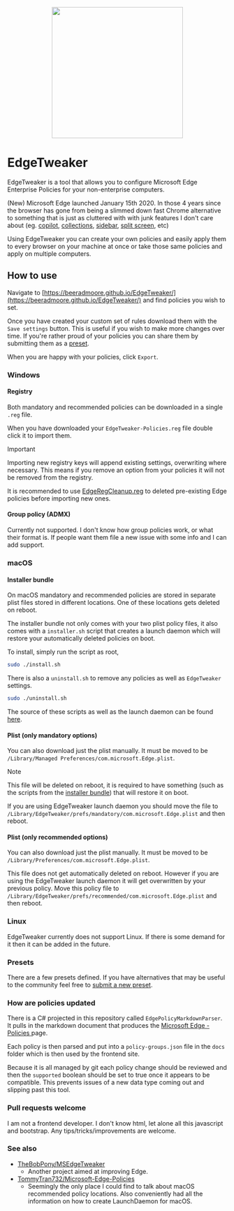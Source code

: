 <p align="center">
  <img src="https://beeradmoore.github.io/EdgeTweaker/icon-large.png" width="300" />
</p>

# EdgeTweaker

EdgeTweaker is a tool that allows you to configure Microsoft Edge Enterprise Policies for your non-enterprise computers.

(New) Microsoft Edge launched January 15th 2020. In those 4 years since the browser has gone from being a slimmed down fast Chrome alternative to something that is just as cluttered with with junk features I don't care about (eg. [copilot](https://www.microsoft.com/en-us/edge/features/copilot?form=MA13FJ), [collections](https://support.microsoft.com/en-au/microsoft-edge/organize-your-ideas-with-collections-in-microsoft-edge-60fd7bba-6cfd-00b9-3787-b197231b507e), [sidebar](https://www.microsoft.com/en-us/edge/features/sidebar?form=MA13FJ), [split screen](https://www.microsoft.com/en-us/edge/features/split-screen?form=MA13FJ), etc)

Using EdgeTweaker you can create your own policies and easily apply them to every browser on your machine at once or take those same policies and apply on multiple computers.

## How to use

Navigate to [https://beeradmoore.github.io/EdgeTweaker/](https://beeradmoore.github.io/EdgeTweaker/) and find policies you wish to set.

Once you have created your custom set of rules download them with the `Save settings` button. This is useful if you wish to make more changes over time. If you're rather proud of your policies you can share them by submitting them as a [preset](#presets).

When you are happy with your policies, click `Export`.

### Windows

#### Registry

Both mandatory and recommended policies can be downloaded in a single `.reg` file.

When you have downloaded your `EdgeTweaker-Policies.reg` file double click it to import them.

> [!IMPORTANT]
>
> Importing new registry keys will append existing settings, overwriting where necessary. This means if you remove an option from your policies it will not be removed from the registry.
>
> It is recommended to use [EdgeRegCleanup.reg](https://beeradmoore.github.io/EdgeTweaker/windows/EdgeRegCleanup.reg) to deleted pre-existing Edge policies before importing new ones.

#### Group policy (ADMX)

Currently not supported. I don't know how group policies work, or what their format is. If people want them file a new issue with some info and I can add support.

### macOS

#### Installer bundle

On macOS mandatory and recommended policies are stored in separate plist files stored in different locations. One of these locations gets deleted on reboot.

The installer bundle not only comes with your two plist policy files, it also comes with a `installer.sh` script that creates a launch daemon which will restore your automatically deleted policies on boot.

To install, simply run the script as root,

```bash
sudo ./install.sh
```

There is also a `uninstall.sh` to remove any policies as well as `EdgeTweaker` settings.

```bash
sudo ./uninstall.sh
```

The source of these scripts as well as the launch daemon can be found [here](https://github.com/beeradmoore/EdgeTweaker/tree/main/docs/macos).

#### Plist (only mandatory options)

You can also download just the plist manually. It must be moved to be `/Library/Managed Preferences/com.microsoft.Edge.plist`.

> [!NOTE]
>
> This file will be deleted on reboot, it is required to have something (such as the scripts from the [installer bundle](#installer-bundle)) that will restore it on boot.

If you are using EdgeTweaker launch daemon you should move the file to `/Library/EdgeTweaker/prefs/mandatory/com.microsoft.Edge.plist` and then reboot.

#### Plist (only recommended options)

You can also download just the plist manually. It must be moved to be `/Library/Preferences/com.microsoft.Edge.plist`.

This file does not get automatically deleted on reboot. However if you are using the EdgeTweaker launch daemon it will get overwritten by your previous policy. Move this policy file to `/Library/EdgeTweaker/prefs/recommended/com.microsoft.Edge.plist` and then reboot.

### Linux

EdgeTweaker currently does not support Linux. If there is some demand for it then it can be added in the future.

### Presets

There are a few presets defined. If you have alternatives that may be useful to the community feel free to [submit a new preset](https://github.com/beeradmoore/EdgeTweaker/issues).


### How are policies updated

There is a C# projected in this repository called `EdgePolicyMarkdownParser`. It pulls in the markdown document that produces the [Microsoft Edge - Policies
](https://learn.microsoft.com/en-us/deployedge/microsoft-edge-policies) page.

Each policy is then parsed and put into a `policy-groups.json` file in the `docs` folder which is then used by the frontend site.

Because it is all managed by git each policy change should be reviewed and then the `supported` boolean should be set to true once it appears to be compatible. This prevents issues of a new data type coming out and slipping past this tool.

### Pull requests welcome

I am not a frontend developer. I don't know html, let alone all this javascript and bootstrap. Any tips/tricks/improvements are welcome.

### See also
- [TheBobPony/MSEdgeTweaker](https://github.com/TheBobPony/MSEdgeTweaker)
  - Another project aimed at improving Edge.
- [TommyTran732/Microsoft-Edge-Policies](https://github.com/TommyTran732/Microsoft-Edge-Policies)
  -  Seemingly the only place I could find to talk about macOS recommended policy locations. Also conveniently had all the information on how to create LaunchDaemon for macOS.
